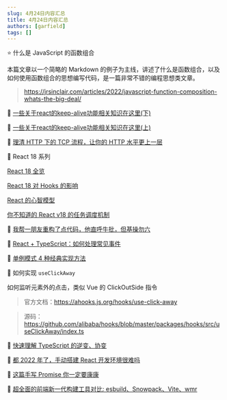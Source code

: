 ```yaml
---
slug: 4月24日内容汇总
title: 4月24日内容汇总
authors: [garfield]
tags: []
---
```


⭐️ 什么是 JavaScript 的函数组合

本篇文章以一个简略的 Markdown 的例子为主线，讲述了什么是函数组合，以及如何使用函数组合的思想编写代码，是一篇非常不错的编程思想类文章。

> https://jrsinclair.com/articles/2022/javascript-function-composition-whats-the-big-deal/

📒 [一些关于react的keep-alive功能相关知识在这里(下)](https://segmentfault.com/a/1190000041683421)

📒 [一些关于react的keep-alive功能相关知识在这里(上)](https://segmentfault.com/a/1190000041683300)

📒 [理清 HTTP 下的 TCP 流程，让你的 HTTP 水平更上一层](https://juejin.cn/post/7088417070009810981)

📒 React 18 系列

[React 18 全览](https://mp.weixin.qq.com/s/t3dYc3Md1dpiv1vaFa5plA)

[React 18 对 Hooks 的影响](https://mp.weixin.qq.com/s/fgT7Kxs_0feRx4TkBe6G5Q)

[React 的心智模型](https://mp.weixin.qq.com/s/GatHpP3BRLV_I48MfpzR4A)

[你不知道的 React v18 的任务调度机制](https://mp.weixin.qq.com/s/qyr6MnPtvnELDSbPJ2VtIw)

📒 [我帮一朋友重构了点代码，他直呼牛批，但基操勿六](https://juejin.cn/post/7085674288933502984)

📒 [React + TypeScript：如何处理常见事件](https://mp.weixin.qq.com/s/imxPGpN_EXq4St_EpcA2eg)

📒 [单例模式 4 种经典实现方法](https://mp.weixin.qq.com/s/Ua03qsLcrVURtxhSnuU_6w)

📒 如何实现 `useClickAway`

如何监听元素外的点击，类似 Vue 的 ClickOutSide 指令

> 官方文档：https://ahooks.js.org/hooks/use-click-away

> 源码：https://github.com/alibaba/hooks/blob/master/packages/hooks/src/useClickAway/index.ts

📒 [快速理解 TypeScript 的逆变、协变](https://juejin.cn/post/7087906504308850701)

📒 [都 2022 年了，手动搭建 React 开发环境很难吗](https://juejin.cn/post/7087811040591675428)

📒 [这篇手写 Promise 你一定要康康](https://juejin.cn/post/7085298532365631501)

📒 [超全面的前端新一代构建工具对比: esbuild、Snowpack、Vite、wmr](https://mp.weixin.qq.com/s/JZbsIqsqNeJmc__QFKpo1Q)
